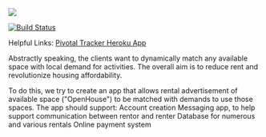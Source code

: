 <a href="https://codeclimate.com/github/jjeremydiaz/OpenHouse">
    <img src="https://codeclimate.com/github/jjeremydiaz/OpenHouse/badges/gpa.svg" />
</a>

[![Build Status](https://travis-ci.org/jjeremydiaz/OpenHouse.svg?branch=master)](https://travis-ci.org/jjeremydiaz/OpenHouse)

Helpful Links:
<a href="https://www.pivotaltracker.com/n/projects/2117895"> Pivotal Tracker </a>
<a href="https://openhouse-1.herokuapp.com/"> Heroku App </a>

Abstractly speaking, the clients want to dynamically match any available space with local demand for activities. 
The overall aim is to reduce rent and revolutionize housing affordability.

To do this, we try to create an app that allows rental advertisement of available space ("OpenHouse") to be matched with demands to use those spaces.
The app should support:
    Account creation
    Messaging app, to help support communication between rentor and renter
    Database for numerous and various rentals
    Online payment system
